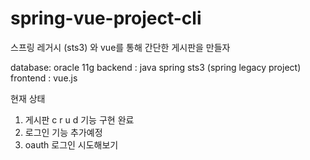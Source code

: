 # spring-vue-project-cli

스프링 레거시 (sts3) 와 vue를 통해 간단한 게시판을 만들자

database: oracle 11g 
backend : java spring sts3 (spring legacy project)
frontend : vue.js 

현재 상태
1) 게시판 c r u d 기능 구현 완료
2) 로그인 기능 추가예정
3) oauth 로그인 시도해보기 
